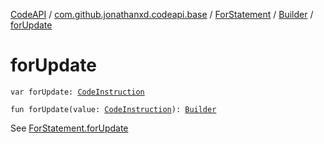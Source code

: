 [CodeAPI](../../../index.md) / [com.github.jonathanxd.codeapi.base](../../index.md) / [ForStatement](../index.md) / [Builder](index.md) / [forUpdate](.)

# forUpdate

`var forUpdate: `[`CodeInstruction`](../../../com.github.jonathanxd.codeapi/-code-instruction.md)

`fun forUpdate(value: `[`CodeInstruction`](../../../com.github.jonathanxd.codeapi/-code-instruction.md)`): `[`Builder`](index.md)

See [ForStatement.forUpdate](../for-update.md)

